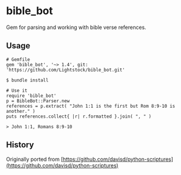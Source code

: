 # bible_bot

Gem for parsing and working with bible verse references.

## Usage

    # Gemfile
    gem 'bible_bot', '~> 1.4', git: 'https://github.com/Lightstock/bible_bot.git'
    
    $ bundle install
    
    # Use it
    require 'bible_bot'
    p = BibleBot::Parser.new
    references = p.extract( "John 1:1 is the first but Rom 8:9-10 is another." )
    puts references.collect{ |r| r.formatted }.join( ", " )
    
    > John 1:1, Romans 8:9-10


## History

Originally ported from [https://github.com/davisd/python-scriptures](https://github.com/davisd/python-scriptures)